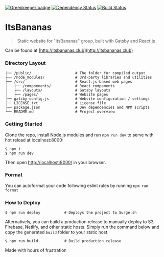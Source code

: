 [![Greenkeeper badge](https://badges.greenkeeper.io/its-bananas/website.svg)](https://greenkeeper.io/)
[![Dependency Status](https://david-dm.org/its-bananas/website/status.svg)](https://david-dm.org/its-bananas/website)
[![Build Status](https://travis-ci.org/its-bananas/website.svg?branch=master)](https://travis-ci.org/its-bananas/website)

# ItsBananas

> Static website for "itsBananas" group, built with Gatsby and React.js

Can be found at [http://itsbananas.club](http://itsbananas.club)

### Directory Layout

```
├── /public/                    # The folder for compiled output
├── /node_modules/              # 3rd-party libraries and utilities
├── /src/                       # React.js-based web pages
│   ├── /compoenents/           # React components
│   ├── /layouts/               # Gatsby layouts
│   ├── /pages/                 # Website pages
│── gatsby-config.js            # Website configuration / settings
│── LICENSE.txt                 # License file
│── package.json                # Dev dependencies and NPM scripts
└── README.md                   # Project overview
```

### Getting Started

Clone the repo, install Node.js modules and run `npm run dev` to serve with hot reload at localhost:8000:

```shell
$ npm i
$ npm run dev
```

Then open [http://localhost:8000/](http://localhost:8000/) in your browser.

### Format

You can autoformat your code following eslint rules by running `npm run format`

### How to Deploy

```shell
$ npm run deploy           # Deploys the project to Surge.sh
```

Alternatively, you can build a production release to manually deploy to S3, Firebase, Netlify, and other static hosts. Simply run the command below and copy the generated `build` folder to your static host.

```shell
$ npm run build            # Build production release
```

Made with hours of frustration
